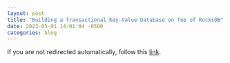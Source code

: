 ```yaml
---
layout: post
title: "Building a Transactional Key-Value Database on Top of RocksDB"
date: 2023-05-01 14:01:04 -0500
categories: blog
---
```


<script type="text/javascript">
  window.location.href = 'https://brianshih1.github.io/mini-key-value-db/';
</script>

If you are not redirected automatically, follow this <a href="https://brianshih1.github.io/mini-key-value-db/">link</a>.
